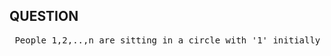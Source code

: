 QUESTION 
--------

<pre> People 1,2,..,n are sitting in a circle with '1' initially having a knife. '1' stabs '2' and gives the knife to '3'. In turn, '3' stabs '4' and gives the knife to '5'. In this way, some people are killed and the knife keeps moving from one hand to another. Find the last person who survives. </pre>
